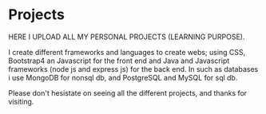 # Projects
HERE I UPLOAD ALL MY PERSONAL PROJECTS (LEARNING PURPOSE).

I create different frameworks and languages to create webs; using CSS, Bootstrap4 an Javascript 
for the front end and Java and Javascript frameworks (node js and express js) for the back end.
In such as databases i use MongoDB for nonsql db, and PostgreSQL and MySQL for sql db.

Please don't hesistate on seeing all the different projects, and thanks for visiting.
